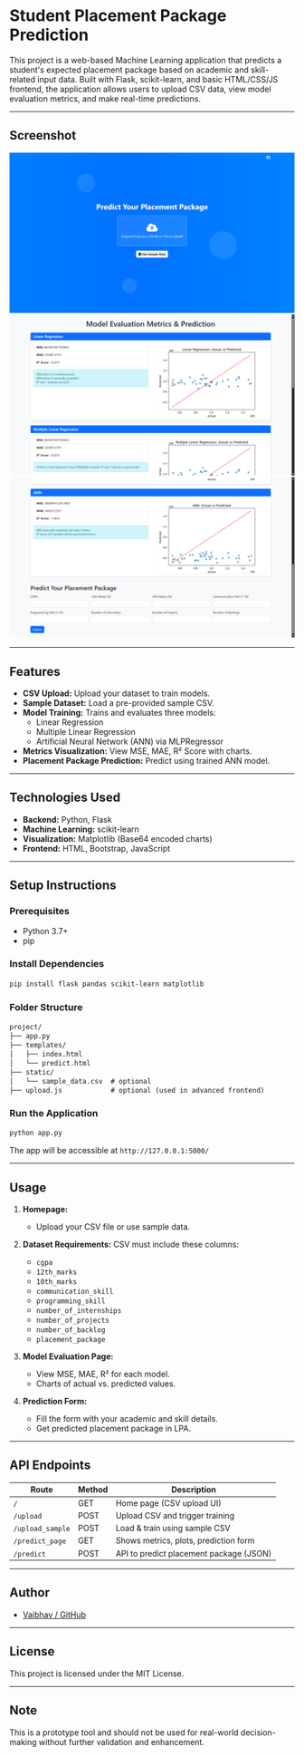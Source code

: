 # Student Placement Package Prediction

This project is a web-based Machine Learning application that predicts a student's expected placement package based on academic and skill-related input data. Built with Flask, scikit-learn, and basic HTML/CSS/JS frontend, the application allows users to upload CSV data, view model evaluation metrics, and make real-time predictions.

---

## Screenshot

![Screenshot](static/1.png) <!-- Replace with actual screenshot path -->
![Screenshot](static/3.png)  <!-- Replace with actual screenshot path -->
![Screenshot](static/4.png)  <!-- Replace with actual screenshot path -->

---

## Features

- **CSV Upload:** Upload your dataset to train models.
- **Sample Dataset:** Load a pre-provided sample CSV.
- **Model Training:** Trains and evaluates three models:
  - Linear Regression
  - Multiple Linear Regression
  - Artificial Neural Network (ANN) via MLPRegressor
- **Metrics Visualization:** View MSE, MAE, R² Score with charts.
- **Placement Package Prediction:** Predict using trained ANN model.

---

## Technologies Used

- **Backend:** Python, Flask
- **Machine Learning:** scikit-learn
- **Visualization:** Matplotlib (Base64 encoded charts)
- **Frontend:** HTML, Bootstrap, JavaScript

---

## Setup Instructions

### Prerequisites

- Python 3.7+
- pip

### Install Dependencies

```bash
pip install flask pandas scikit-learn matplotlib
```

### Folder Structure

```plaintext
project/
├── app.py
├── templates/
│   ├── index.html
│   └── predict.html
├── static/
│   └── sample_data.csv  # optional
├── upload.js            # optional (used in advanced frontend)
```

### Run the Application

```bash
python app.py
```

The app will be accessible at `http://127.0.0.1:5000/`

---

## Usage

1. **Homepage:**
   - Upload your CSV file or use sample data.

2. **Dataset Requirements:**
   CSV must include these columns:

   - `cgpa`
   - `12th_marks`
   - `10th_marks`
   - `communication_skill`
   - `programming_skill`
   - `number_of_internships`
   - `number_of_projects`
   - `number_of_backlog`
   - `placement_package`

3. **Model Evaluation Page:**
   - View MSE, MAE, R² for each model.
   - Charts of actual vs. predicted values.

4. **Prediction Form:**
   - Fill the form with your academic and skill details.
   - Get predicted placement package in LPA.

---

## API Endpoints

| Route            | Method | Description                               |
|------------------|--------|-------------------------------------------|
| `/`              | GET    | Home page (CSV upload UI)                 |
| `/upload`        | POST   | Upload CSV and trigger training           |
| `/upload_sample` | POST   | Load & train using sample CSV             |
| `/predict_page`  | GET    | Shows metrics, plots, prediction form     |
| `/predict`       | POST   | API to predict placement package (JSON)   |

---

## Author

- [Vaibhav / GitHub](https://github.com/vaibhav2067)

---

## License

This project is licensed under the MIT License.

---

## Note

This is a prototype tool and should not be used for real-world decision-making without further validation and enhancement.
